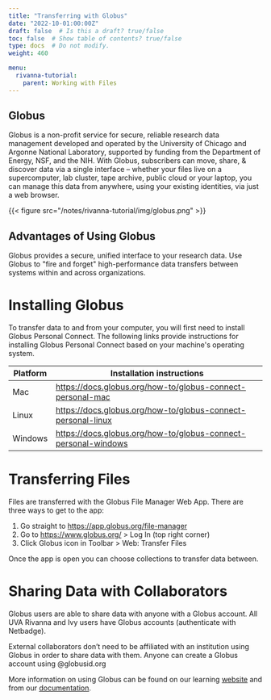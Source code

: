 ```yaml
---
title: "Transferring with Globus"
date: "2022-10-01:00:00Z"
draft: false  # Is this a draft? true/false
toc: false  # Show table of contents? true/false
type: docs  # Do not modify.
weight: 460

menu:
  rivanna-tutorial:
    parent: Working with Files
---
```


## Globus

Globus is a non-profit service for secure, reliable research data management developed and operated by the University of Chicago and Argonne National Laboratory, supported by funding from the Department of Energy, NSF, and the NIH. With Globus, subscribers can move, share, & discover data via a single interface – whether your files live on a supercomputer, lab cluster, tape archive, public cloud or your laptop, you can manage this data from anywhere, using your existing identities, via just a web browser.

{{< figure src="/notes/rivanna-tutorial/img/globus.png" >}}

## Advantages of Using Globus

Globus provides a secure, unified interface to your research data. Use Globus to "fire and forget" high-performance data transfers between systems within and across organizations.

# Installing Globus

To transfer data to and from your computer, you will first need to install Globus Personal Connect. The following links provide instructions for installing Globus Personal Connect based on your machine's operating system.

| Platform | Installation instructions |
| --- | --- |
| Mac | https://docs.globus.org/how-to/globus-connect-personal-mac |
| Linux | https://docs.globus.org/how-to/globus-connect-personal-linux |
| Windows | https://docs.globus.org/how-to/globus-connect-personal-windows |


# Transferring Files

Files are transferred with the Globus File Manager Web App. There are three ways to get to the app:

1. Go straight to https://app.globus.org/file-manager
2. Go to https://www.globus.org/ > Log In (top right corner)
3. Click Globus icon in Toolbar > Web: Transfer Files

Once the app is open you can choose collections to transfer data between.

# Sharing Data with Collaborators

Globus users are able to share data with anyone with a Globus account. All UVA Rivanna and Ivy users have Globus accounts (authenticate with Netbadge).

External collaborators don’t need to be affiliated with an institution using Globus in order to share data with them. Anyone can create a Globus account using @globusid.org

More information on using Globus can be found on our learning [website](https://learning.rc.virginia.edu/notes/globus/) and from our [documentation](https://www.rc.virginia.edu/userinfo/globus/).
